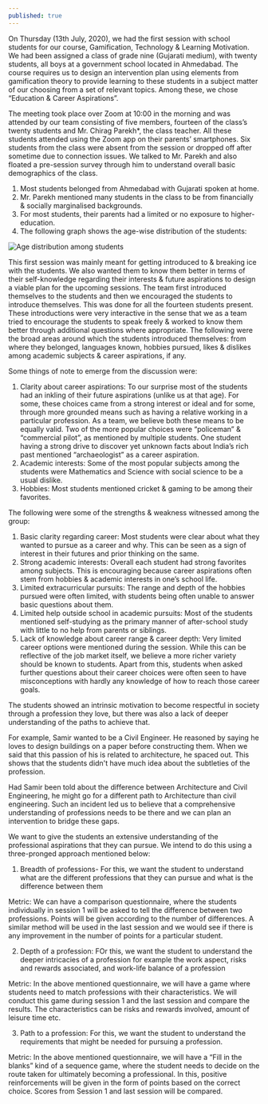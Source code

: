 ```yaml
---
published: true
---
```

On Thursday (13th July, 2020), we had the first session with school students for our course, Gamification, Technology & Learning Motivation. We had been assigned a class of grade nine (Gujarati medium), with twenty students, all boys at a government school located in Ahmedabad. The course requires us to design an intervention plan using elements from gamification theory to provide learning to these students in a subject matter of our choosing from a set of relevant topics. Among these, we chose “Education & Career Aspirations”. 

The meeting took place over Zoom at 10:00 in the morning and was attended by our team consisting of five members, fourteen of the class’s twenty students and Mr. Chirag Parekh*, the class teacher. All these students attended using the Zoom app on their parents’ smartphones. Six students from the class were absent from the session or dropped off after sometime due to connection issues. We talked to Mr. Parekh and also floated a pre-session survey through him to understand overall basic demographics of the class. 

1. Most students belonged from Ahmedabad with Gujarati spoken at home. 
2. Mr. Parekh mentioned many students in the class to be from financially & socially marginalised backgrounds.
3. For most students, their parents had a limited or no exposure to higher-education.
4. The following graph shows the age-wise distribution of the students:

![Age distribution among students]({{site.baseurl}}/images/agedist.png)

This first session was mainly meant for getting introduced to & breaking ice with the students. We also wanted them to know them better in terms of their self-knowledge regarding their interests & future aspirations to design a viable plan for the upcoming sessions. The team first introduced themselves to the students and then we encouraged the students to introduce themselves. This was done for all the fourteen students present. These introductions were very interactive in the sense that we as a team tried to encourage the students to speak freely & worked to know them better through additional questions where appropriate. The following were the broad areas around which the students introduced themselves: from where they belonged, languages known, hobbies pursued, likes & dislikes among academic subjects & career aspirations, if any.    

Some things of note to emerge from the discussion were:
1. Clarity about career aspirations: To our surprise most of the students had an inkling of their future aspirations (unlike us at that age). For some, these choices came from a strong interest or ideal and for some, through more grounded means such as having a relative working in a particular profession. As a team, we believe both these means to be equally valid. Two of the more popular choices were “policeman” & “commercial pilot”, as mentioned by multiple students. One student having a strong drive to discover yet unknown facts about India’s rich past mentioned “archaeologist” as a career aspiration. 
2. Academic interests: Some of the most popular subjects among the students were Mathematics and Science with social science to be a usual dislike. 
3. Hobbies: Most students mentioned cricket & gaming to be among their favorites. 

The following were some of the strengths & weakness witnessed among the group:
1. Basic clarity regarding career: Most students were clear about what they wanted to pursue as a career and why. This can be seen as a sign of interest in their futures and prior thinking on the same.  
2. Strong academic interests: Overall each student had strong favorites among subjects. This is encouraging because career aspirations often stem from hobbies & academic interests in one’s school life.  
3. Limited extracurricular pursuits: The range and depth of the hobbies pursued were often limited, with students being often unable to answer basic questions about them.
4. Limited help outside school in academic pursuits: Most of the students mentioned self-studying as the primary manner of after-school study with little to no help from parents or siblings. 
5. Lack of knowledge about career range & career depth: Very limited career options were mentioned during the session. While this can be reflective of the job market itself, we believe a more richer variety should be known to students. Apart from this, students when asked further questions about their career choices were often seen to have misconceptions with hardly any knowledge of how to reach those career goals. 

The students showed an intrinsic motivation to become respectful in society through a profession they love, but there was also a lack of deeper understanding of the paths to achieve that. 

For example, Samir wanted to be a Civil Engineer. He reasoned by saying he loves to design buildings on a paper before constructing them. When we said that this passion of his is related to architecture, he spaced out. This shows that the students didn't have much idea about the subtleties of the profession.

Had Samir been told about the difference between Architecture and Civil Engineering, he might go for a different path to Architecture than civil engineering. Such an incident led us to believe that a comprehensive understanding of professions needs to be there and we can plan an intervention to bridge these gaps.

We want to give the students an extensive understanding of the professional aspirations that they can pursue. We intend to do this using a three-pronged approach mentioned below:

1. Breadth of professions- For this, we want the student to understand what are the different professions that they can pursue and what is the difference between them

Metric: We can have a comparison questionnaire, where the students individually in session 1 will be asked to tell the difference between two professions. Points will be given according to the number of differences. A similar method will be used in the last session and we would see if there is any improvement in the number of points for a particular student.

2. Depth of a profession: FOr this, we want the student to understand the deeper intricacies of a profession for example the work aspect, risks and rewards associated, and work-life balance of a profession

Metric: In the above mentioned questionnaire, we will have a game where students need to match professions with their characteristics. We will conduct this game during session 1 and the last session and compare the results. The characteristics can be risks and rewards involved, amount of leisure time etc.

3. Path to a profession: For this, we want the student to understand the requirements that might be needed for pursuing a profession.

Metric: In the above mentioned questionnaire, we will have a “Fill in the blanks” kind of a sequence game, where the student needs to decide on the route taken for ultimately becoming a professional. In this, positive reinforcements will be given in the form of points based on the correct choice. Scores from Session 1 and last session will be compared.



